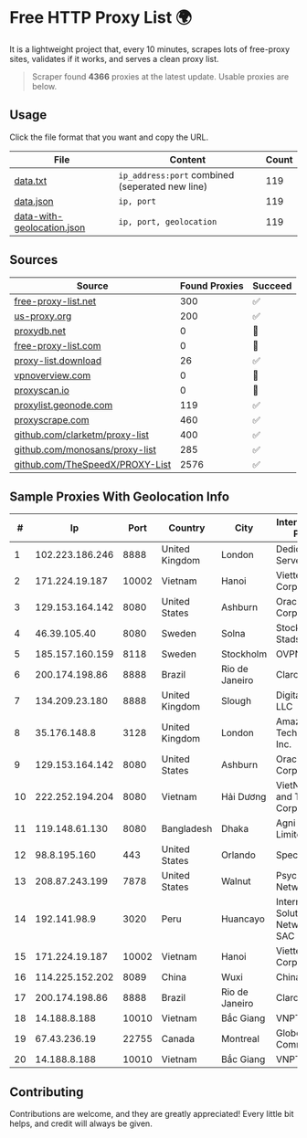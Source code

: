 
# Free HTTP Proxy List 🌍

It is a lightweight project that, every 10 minutes, scrapes lots of free-proxy sites, validates if it works, and serves a clean proxy list.


> Scraper found **4366** proxies at the latest update. Usable proxies are below.

## Usage

Click the file format that you want and copy the URL.


|File|Content|Count|
|----|-------|-----|
|[data.txt](https://raw.githubusercontent.com/themiralay/Proxy-List-World/master/data.txt)|`ip_address:port` combined (seperated new line)|119|
|[data.json](https://raw.githubusercontent.com/themiralay/Proxy-List-World/master/data.json)|`ip, port`|119|
|[data-with-geolocation.json](https://raw.githubusercontent.com/themiralay/Proxy-List-World/master/data-with-geolocation.json)|`ip, port, geolocation`|119|

## Sources

|Source|Found Proxies|Succeed|
|------|-------------|-------|
|[free-proxy-list.net](https://free-proxy-list.net)|300|✅|
|[us-proxy.org](https://www.us-proxy.org)|200|✅|
|[proxydb.net](http://proxydb.net)|0|🚫|
|[free-proxy-list.com](https://free-proxy-list.com/?page=&port=&type%5B%5D=http&type%5B%5D=https&up_time=0&search=Search)|0|🚫|
|[proxy-list.download](https://www.proxy-list.download/HTTP)|26|✅|
|[vpnoverview.com](https://vpnoverview.com/privacy/anonymous-browsing/free-proxy-servers)|0|🚫|
|[proxyscan.io](https://www.proxyscan.io)|0|🚫|
|[proxylist.geonode.com](https://proxylist.geonode.com/api/proxy-list?limit=300&page=1&sort_by=lastChecked&sort_type=desc&protocols=http,https)|119|✅|
|[proxyscrape.com](https://api.proxyscrape.com/v2/?request=displayproxies&protocol=http&timeout=10000&country=all&ssl=all&anonymity=all)|460|✅|
|[github.com/clarketm/proxy-list](https://raw.githubusercontent.com/clarketm/proxy-list/master/proxy-list-raw.txt)|400|✅|
|[github.com/monosans/proxy-list](https://raw.githubusercontent.com/monosans/proxy-list/main/proxies/http.txt)|285|✅|
|[github.com/TheSpeedX/PROXY-List](https://raw.githubusercontent.com/TheSpeedX/PROXY-List/master/http.txt)|2576|✅|


## Sample Proxies With Geolocation Info

|#|Ip|Port|Country|City|Internet Service Provider|
|-|--|----|-------|----|-------------------------|
|1|102.223.186.246|8888|United Kingdom|London|Dedicated Servers|
|2|171.224.19.187|10002|Vietnam|Hanoi|Viettel Corporation|
|3|129.153.164.142|8080|United States|Ashburn|Oracle Corporation|
|4|46.39.105.40|8080|Sweden|Solna|Stockholms Stadsnat AB|
|5|185.157.160.159|8118|Sweden|Stockholm|OVPN|
|6|200.174.198.86|8888|Brazil|Rio de Janeiro|Claro S.A|
|7|134.209.23.180|8888|United Kingdom|Slough|DigitalOcean, LLC|
|8|35.176.148.8|3128|United Kingdom|London|Amazon Technologies Inc.|
|9|129.153.164.142|8080|United States|Ashburn|Oracle Corporation|
|10|222.252.194.204|8080|Vietnam|Hải Dương|VietNam Post and Telecom Corporation|
|11|119.148.61.130|8080|Bangladesh|Dhaka|Agni Systems Limited|
|12|98.8.195.160|443|United States|Orlando|Spectrum|
|13|208.87.243.199|7878|United States|Walnut|Psychz Networks|
|14|192.141.98.9|3020|Peru|Huancayo|Internet Solutions Network Peru SAC|
|15|171.224.19.187|10002|Vietnam|Hanoi|Viettel Corporation|
|16|114.225.152.202|8089|China|Wuxi|Chinanet|
|17|200.174.198.86|8888|Brazil|Rio de Janeiro|Claro S.A|
|18|14.188.8.188|10010|Vietnam|Bắc Giang|VNPT|
|19|67.43.236.19|22755|Canada|Montreal|GloboTech Communications|
|20|14.188.8.188|10010|Vietnam|Bắc Giang|VNPT|



## Contributing

Contributions are welcome, and they are greatly appreciated! Every
little bit helps, and credit will always be given.

